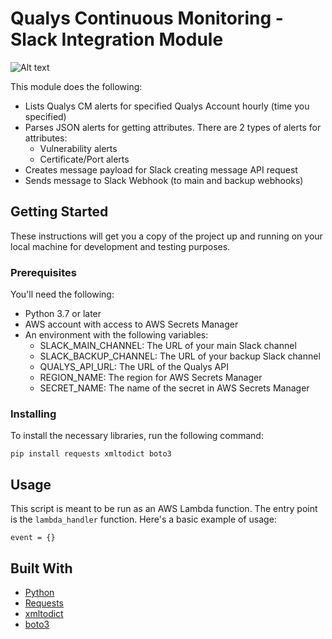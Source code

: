 <h1>Qualys Continuous Monitoring - Slack Integration Module</h1>
<p><img src="https://github.com/bgrhnshn/qualys-cm-slack-integration-module/assets/82895857/645a8c2b-6305-4c71-bfee-6ca8db4fe566" alt="Alt text" title="Optional title"></p>
<p>This module does the following:</p>
<ul>
    <li>Lists Qualys CM alerts for specified Qualys Account hourly (time you specified)</li>
    <li>Parses JSON alerts for getting attributes. There are 2 types of alerts for attributes:
        <ul>
            <li>Vulnerability alerts</li>
            <li>Certificate/Port alerts</li>
        </ul>
    </li>
    <li>Creates message payload for Slack creating message API request</li>
    <li>Sends message to Slack Webhook (to main and backup webhooks)</li>
</ul>

<h2>Getting Started</h2>
<p>These instructions will get you a copy of the project up and running on your local machine for development and testing purposes.</p>

<h3>Prerequisites</h3>
<p>You'll need the following:</p>
<ul>
    <li>Python 3.7 or later</li>
    <li>AWS account with access to AWS Secrets Manager</li>
    <li>An environment with the following variables:
        <ul>
            <li>SLACK_MAIN_CHANNEL: The URL of your main Slack channel</li>
            <li>SLACK_BACKUP_CHANNEL: The URL of your backup Slack channel</li>
            <li>QUALYS_API_URL: The URL of the Qualys API</li>
            <li>REGION_NAME: The region for AWS Secrets Manager</li>
            <li>SECRET_NAME: The name of the secret in AWS Secrets Manager</li>
        </ul>
    </li>
</ul>

<h3>Installing</h3>
<p>To install the necessary libraries, run the following command:</p>
<pre><code>pip install requests xmltodict boto3</code></pre>

<h2>Usage</h2>
<p>This script is meant to be run as an AWS Lambda function. The entry point is the <code>lambda_handler</code> function. Here's a basic example of usage:</p>
<pre><code>event = {}</code></pre>

<h2>Built With</h2>
<ul>
    <li><a href="https://www.python.org/">Python</a></li>
    <li><a href="https://requests.readthedocs.io/">Requests</a></li>
    <li><a href="https://github.com/martinblech/xmltodict">xmltodict</a></li>
    <li><a href="https://github.com/boto/boto3">boto3</a></li>
</ul>
